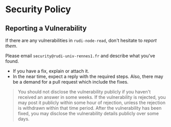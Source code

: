 # Security Policy

## Reporting a Vulnerability

If there are any vulnerabilities in `rudi-node-read`, don't hesitate to _report them_.

Please email `security@rudi-univ-rennes1.fr` and describe what you've found.

- If you have a fix, explain or attach it.
- In the near time, expect a reply with the required steps. Also, there may be a demand for a pull request which include
  the fixes.

> You should not disclose the vulnerability publicly if you haven't received an answer in some weeks. If the
> vulnerability is rejected, you may post it publicly within some hour of rejection, unless the rejection is withdrawn
> within that time period. After the vulnerability has been fixed, you may disclose the vulnerability details publicly
> over some days.
